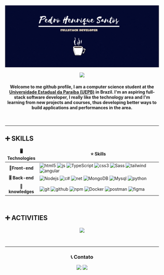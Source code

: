 <p align="center">
  <img src="https://github.com/Pedrohsantosg/Pedrohsantosg/blob/main/images/Pedro%20Henrique.gif"> 
</p>

<p align="center">
 <a href="https://github.com/DenverCoder1/readme-typing-svg"><img src="https://readme-typing-svg.herokuapp.com?lines=BEM+VINDOS+AO+MEU+GITHUB;ESTUDANTE+CIÊNCIA+DA+COMPUTAÇÃO;SEMPRE+BUSCANDO+NOVAS+TECNOLOGIAS;&center=true&width=500&height=50&font=georgia"></a>
</p>

<h4 align="center">
	Welcome to me github profile, I am a computer science student at the <a href="https://uepb.edu.br"> Universidade Estadual da Paraíba (UEPB)</a> in Brazil.
I'm an aspiring full-stack software developer, I really like the technology area and I'm learning from new projects and courses, thus developing better ways to build applications and performances in the area.</h4>
</br>

---

## **➕ SKILLS**

<table align="center">
  <thead align="center">
    <tr>
      	<td><b>🖥 Technologies</b></td>
	<td><b>⭐ Skills</b></td>
    </tr>
  </thead>
  <tbody>
    <tr>
	    <td align="center" > <b>📱Front-end</b></td>
	    <td>
		    <img alt="html5" src="https://img.shields.io/badge/-HTML5-E34F26?style=flat-square&logo=html5&logoColor=white" />
		    <img alt="js" src="https://img.shields.io/badge/JavaScript-F7DF1E?style=flat-square&logo=javascript&logoColor=black" />
		    <img alt="TypeScript" src="https://img.shields.io/badge/-TypeScript-007ACC?style=flat-square&logo=typescript&logoColor=white" />
		    <img alt="css3" src="https://img.shields.io/badge/CSS-239120?&style=flat-square&logo=css3&logoColor=white" />
		    <img alt="Sass" src="https://img.shields.io/badge/-Sass-CC6699?style=flat-square&logo=sass&logoColor=white" />
		    <img alt="tailwind" src="https://img.shields.io/badge/Tailwind_CSS-38B2AC?style=flat-square&logo=tailwind-css&logoColor=white" />
		    <img alt="angular" src="https://img.shields.io/badge/-Angular-DD0031?style=flat-square&logo=angular&logoColor=white" />
	    </td>
    </tr>
    <tr>
	   <td align="center"  > <b>🎚 Back-end</b></td>
	     <td width="600px">
		    <img alt="Nodejs" src="https://img.shields.io/badge/-Nodejs-43853d?style=flat-square&logo=Node.js&logoColor=white" />
		    <img alt="c#" src="https://img.shields.io/badge/C%23-239120?style=flat-square&logo=c-sharp&logoColor=white" />
		    <img alt="net" src="https://img.shields.io/badge/.NET-5C2D91?style=flat-square&logo=.net&logoColor=white" />
		    <img alt="MongoDB" src="https://img.shields.io/badge/-MongoDB-13aa52?style=flat-square&logo=mongodb&logoColor=white" />
		    <img alt="Mysql" src="https://img.shields.io/badge/MySQL-00000F?style=flat-square&logo=mysql&logoColor=white" />
		    <img alt="python" src="https://img.shields.io/badge/Python-316192?style=flat-square&logo=python&logoColor=white" />
	    </td>
    </tr>
    <tr>
	    <td align="center" > <b>💾 knowledges</b></td>
	     <td >
		    <img alt="git" src="https://img.shields.io/badge/-Git-F05032?style=flat-square&logo=git&logoColor=white" />
		    <img alt="github" src="https://img.shields.io/badge/github-%23121011.svg?style=flat-square&logo=github&logoColor=white" />
		    <img alt="npm" src="https://img.shields.io/badge/-NPM-CB3837?style=flat-square&logo=npm&logoColor=white" />
		    <img alt="Docker" src="https://img.shields.io/badge/-Docker-46a2f1?style=flat-square&logo=docker&logoColor=white" />
		    <img alt="postman" src="https://img.shields.io/badge/Postman-FF6C37?style=flat-square&logo=postman&logoColor=white" />
		    <img alt="figma" src="https://img.shields.io/badge/figma-%23F24E1E.svg?style=flat-square&logo=figma&logoColor=white" />
	    </td>
    </tr>
  </tbody>
</table>
<br/>

## **➕ ACTIVITIES**

<p align="center"><img align="center" src="https://streak-stats.demolab.com?user=Pedrohsantosg&theme=vue-dark&hide_border=true&card_width=497"/></p>
  
<br/>

---   

<h3 align = "center">📞 Contato</h3>
<p align="center">
  <a href="https://www.linkedin.com/in/p-h-s-g/"><img src="https://img.shields.io/badge/Linkedin-0077B5?style=for-the-badge&logo=linkedin&logoColor=white"/></a>
  <a href="mailto:pedrohsantos921@gmail.com"><img src="https://img.shields.io/badge/gmail-FF6347?style=for-the-badge&logo=gmail&logoColor=white"/></a>

